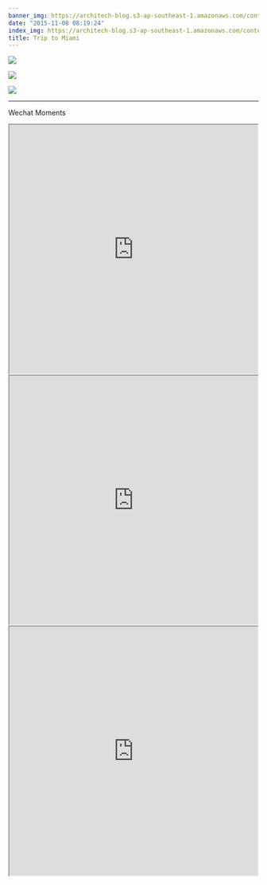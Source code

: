 ```yaml
---
banner_img: https://architech-blog.s3-ap-southeast-1.amazonaws.com/content/images/2015/11/PANO_20150305_065917.jpg
date: "2015-11-08 08:19:24"
index_img: https://architech-blog.s3-ap-southeast-1.amazonaws.com/content/images/2015/11/PANO_20150305_065917.jpg
title: Trip to Miami
---
```


![](https://architech-blog.s3-ap-southeast-1.amazonaws.com/content/images/2015/11/PANO_20150305_065917.jpg)

![](https://architech-blog.s3-ap-southeast-1.amazonaws.com/content/images/2015/11/IMG_20150305_064847-2.jpg)

![](https://architech-blog.s3-ap-southeast-1.amazonaws.com/content/images/2015/11/IMG_20150303_134050-1.jpg)

---

Wechat Moments

<iframe src="https://drive.google.com/file/d/0Bx1F_nZB_dGuZjBUTS1pTnRTaGRiNGJXR1RsVVZ3YVZGTFY4/preview" width="500" height="500"></iframe>
<br/>
<iframe src="https://drive.google.com/file/d/0Bx1F_nZB_dGub2VQaVRVTk5naTY4Vk9paVVUV2NydFZsNGJj/preview" width="500" height="500"></iframe>
<br/>
<iframe src="https://drive.google.com/file/d/0Bx1F_nZB_dGuNFFINDhwZTNCVU1JR3E1ZHB2ZUlaV3hRdGVR/preview" width="500" height="500"></iframe>
